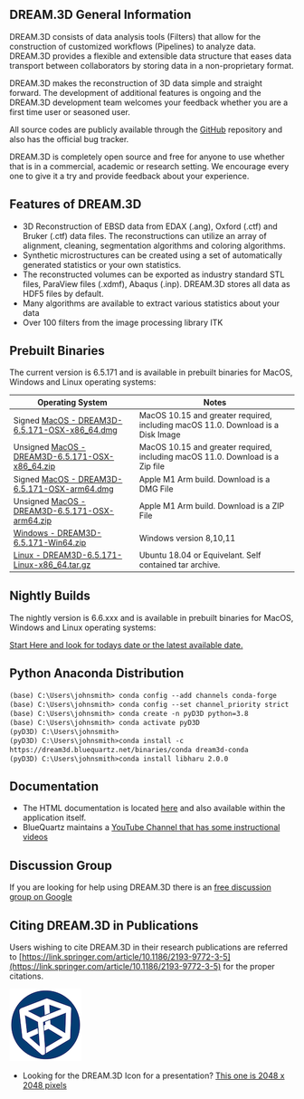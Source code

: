 ## DREAM.3D General Information

DREAM.3D consists of data analysis tools (Filters) that allow for the construction of customized workflows (Pipelines) to analyze data. DREAM.3D provides a flexible and extensible data structure that eases data transport between collaborators by storing data in a non-proprietary format.

DREAM.3D makes the reconstruction of 3D data simple and straight forward. The development of additional features is ongoing and the DREAM.3D development team welcomes your feedback whether you are a first time user or seasoned user.

All source codes are publicly available through the [GitHub](http://www.github.com/bluequartzsoftware/DREAM3D) repository and also has the official bug tracker.

DREAM.3D is completely open source and free for anyone to use whether that is in a commercial, academic or research setting. We encourage every one to give it a try and provide feedback about your experience.

## Features of DREAM.3D

+ 3D Reconstruction of EBSD data from EDAX (.ang), Oxford (.ctf) and Bruker (.ctf) data files. The reconstructions can utilize an array of alignment, cleaning, segmentation algorithms and coloring algorithms.
+ Synthetic microstructures can be created using a set of automatically generated statistics or your own statistics.
+ The reconstructed volumes can be exported as industry standard STL files, ParaView files (.xdmf), Abaqus (.inp). DREAM.3D stores all data as HDF5 files by default.
+ Many algorithms are available to extract various statistics about your data
+ Over 100 filters from the image processing library ITK

## Prebuilt Binaries

The current version is 6.5.171 and is available in prebuilt binaries for MacOS, Windows and Linux operating systems:

| Operating System | Notes |
|------------------|----------------------|
| Signed [MacOS - DREAM3D-6.5.171-OSX-x86_64.dmg](https://dream3d.bluequartz.net/binaries/DREAM3D-6.5.171-OSX-x86_64.dmg) | MacOS 10.15 and greater required, including macOS 11.0. Download is a Disk Image |
| Unsigned [MacOS - DREAM3D-6.5.171-OSX-x86_64.zip](https://dream3d.bluequartz.net/binaries/DREAM3D-6.5.171-OSX-x86_64.zip) | MacOS 10.15 and greater required, including macOS 11.0. Download is a Zip file |
| Signed [MacOS - DREAM3D-6.5.171-OSX-arm64.dmg](https://dream3d.bluequartz.net/binaries/DREAM3D-6.5.171-OSX-arm64.dmg) | Apple M1 Arm build. Download is a DMG File |
| Unsigned [MacOS - DREAM3D-6.5.171-OSX-arm64.zip](https://dream3d.bluequartz.net/binaries/DREAM3D-6.5.171-OSX-arm64.zip) | Apple M1 Arm build. Download is a ZIP File |
| [Windows - DREAM3D-6.5.171-Win64.zip](https://dream3d.bluequartz.net/binaries/DREAM3D-6.5.171-Win64.zip) | Windows version 8,10,11 |
| [Linux - DREAM3D-6.5.171-Linux-x86_64.tar.gz](https://dream3d.bluequartz.net/binaries/DREAM3D-6.5.171-Linux-x86_64.tar.gz) | Ubuntu 18.04 or Equivelant. Self contained tar archive.  |

## Nightly Builds

The nightly version is 6.6.xxx and is available in prebuilt binaries for MacOS, Windows and Linux operating systems:

[Start Here and look for todays date or the latest available date.](https://dream3d.bluequartz.net/binaries/experimental)

## Python Anaconda Distribution

```lang-console
(base) C:\Users\johnsmith> conda config --add channels conda-forge
(base) C:\Users\johnsmith> conda config --set channel_priority strict
(base) C:\Users\johnsmith> conda create -n pyD3D python=3.8
(base) C:\Users\johnsmith> conda activate pyD3D
(pyD3D) C:\Users\johnsmith> 
(pyD3D) C:\Users\johnsmith>conda install -c https://dream3d.bluequartz.net/binaries/conda dream3d-conda
(pyD3D) C:\Users\johnsmith>conda install libharu 2.0.0
```

## Documentation

+ The HTML documentation is located [here](http://www.dream3d.io) and also available within the application itself.
+ BlueQuartz maintains a [YouTube Channel that has some instructional videos](https://www.youtube.com/channel/UCjeF8pFMzET5ZN3vsBHATpg)

## Discussion Group

If you are looking for help using DREAM.3D there is an [free discussion group on Google](https://groups.google.com/g/dream3d-users)

## Citing DREAM.3D in Publications

Users wishing to cite DREAM.3D in their research publications are referred to [https://link.springer.com/article/10.1186/2193-9772-3-5](https://link.springer.com/article/10.1186/2193-9772-3-5) for the proper citations.


![images/DREAM3D_Logo_Small.png](images/DREAM3D_Logo_Small.png)

+ Looking for the DREAM.3D Icon for a presentation? [This one is 2048 x 2048 pixels](images/DREAM3D_Logo.png)

